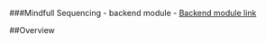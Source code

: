 ###Mindfull Sequencing - backend module - 
[Backend module link](https://github.com/ldvalle3/YogaSequencingApp1/tree/backend_module)

##Overview 